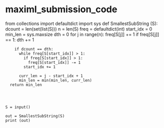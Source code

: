 # maximl_submission_code
   from collections import defaultdict
    import sys
    def SmallestSubString (S):
      dcount = len(set(list(S)))
      n = len(S)
      freq = defaultdict(int)
      start_idx = 0
      min_len = sys.maxsize
      dth = 0 
      for j in range(n):
        freq[S[j]] += 1
        if freq[S[j]] == 1:
          dth += 1
        
        if dcount == dth:
          while freq[S[start_idx]] > 1:
            if freq[S[start_idx]] > 1:
              freq[S[start_idx]] -= 1
            start_idx += 1
          
          curr_len = j - start_idx + 1
          min_len = min(min_len, curr_len)
      return min_len
     
     
        
     
    S = input()
     
    out = SmallestSubString(S)
    print (out) 
